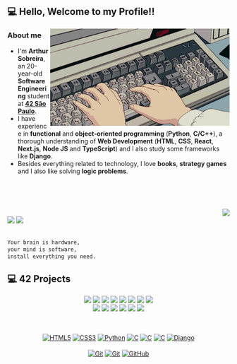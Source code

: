 ## 💻 Hello, Welcome to my Profile!!

<img src=pragramming.gif height=220 align=right>

<h3>About me</h3> 
<ul>
   <li>I'm <strong>Arthur Sobreira</strong>, an 20-year-old <strong>Software Engineering</strong> student at <strong><a href="https://www.42network.org/" target="_blank">42 São Paulo</a></strong>.</li>
   <li>I have experience in <strong>functional</strong> and <strong>object-oriented programming</strong> (<strong>Python</strong>, <strong>C/C++</strong>), a thorough understanding of <strong>Web Development</strong> (<strong>HTML</strong>, <strong>CSS</strong>, <strong>React</strong>, <strong>Next.js</strong>, <strong>Node JS</strong> and <strong>TypeScript</strong>) and I also study some frameworks like <strong>Django</strong>.</li>
   <li>Besides everything related to technology, I love <strong>books</strong>, <strong>strategy games</strong> and I also like solving <strong>logic problems</strong>.</li>
</ul><br>

##

<br>

<div>
  <a href="https://github.com/ArthurSobreira"><img align="right" height="180" src="https://github-readme-stats.vercel.app/api?username=ArthurSobreira&show_icons=false&theme=apprentice&include_all_commits=false&count_private=false"></a><br>
  <a align="center" href="mailto:tutusobreirai@gmail.com"><img src="https://img.shields.io/badge/-Gmail-%23333?style=for-the-badge&logo=gmail&logoColor=white" target="_blank"></a>
  <a align="center" href="https://www.linkedin.com/in/arthur-sobreira-96591722b" target="_blank"><img src="https://img.shields.io/badge/-LinkedIn-%230077B5?style=for-the-badge&logo=linkedin&logoColor=white" target="_blank"></a>
</div>
 
<br> 

```
Your brain is hardware, 
your mind is software, 
install everything you need.
```

## 💻 42 Projects

<div align="center">
   <a href="https://github.com/ArthurSobreira/42_libft" target="_blank"><img height=100 src="https://github.com/byaliego/42-project-badges/blob/main/badges/libftm.png"></a>
   <a href="https://github.com/ArthurSobreira/42_get_next_line" target="_blank"><img height=100 src="https://github.com/byaliego/42-project-badges/blob/main/badges/get_next_linem.png"></a>
   <a href="https://github.com/ArthurSobreira/42_ft_printf" target="_blank"><img height=100 src="https://github.com/byaliego/42-project-badges/blob/main/badges/ft_printfm.png"></a>
   <a href="https://github.com/ArthurSobreira/42_born2beroot" target="_blank"><img height=100 src="https://github.com/byaliego/42-project-badges/raw/main/badges/born2berootm.png"></a>
   <a href="https://github.com/ArthurSobreira/42_fdf" target="_blank"><img height=100 src="https://github.com/byaliego/42-project-badges/raw/main/badges/fdfm.png"></a>
   <a href="https://github.com/ArthurSobreira/42_pipex" target="_blank"><img height=100 src="https://github.com/byaliego/42-project-badges/raw/main/badges/pipexm.png"></a>
   <a href="https://github.com/ArthurSobreira/42_push_swap" target="_blank"><img height=100 src="https://github.com/byaliego/42-project-badges/raw/main/badges/push_swapm.png"></a>
   <a href="https://github.com/ArthurSobreira/42_minishell" target="_blank"><img height=100 src="https://github.com/byaliego/42-project-badges/raw/main/badges/minishellm.png"></a>
   <br>
   <a href="https://github.com/ArthurSobreira/42_philosophers" target="_blank"><img height=105 src="https://github.com/byaliego/42-project-badges/raw/main/badges/philosophersm.png"></a>
   <a href="https://github.com/ArthurSobreira/42_NetPractice" target="_blank"><img height=100 src="https://github.com/byaliego/42-project-badges/raw/main/badges/netpracticee.png"></a>
   <a href="https://github.com/ArthurSobreira/42_cub3D" target="_blank"><img height=100 src="https://github.com/byaliego/42-project-badges/raw/main/badges/cub3dm.png"></a>
   <a href="https://github.com/ArthurSobreira/42_CPP" target="_blank"><img height=100 src="https://github.com/byaliego/42-project-badges/raw/main/badges/cppm.png"></a>
   <a href="https://github.com/ArthurSobreira/42_inception" target="_blank"><img height=100 src="https://github.com/byaliego/42-project-badges/raw/main/badges/inceptione.png"></a>
   <a href="https://github.com/ArthurSobreira/42_webserv" target="_blank"><img height=100 src="https://github.com/byaliego/42-project-badges/raw/main/badges/webservm.png"></a>
</div>

##

<div align="center" style="display: inline_block"><br>
  <a href='https://github.com/ArthurSobreira?tab=repositories&q=&type=&language=html&sort='><img align="center" alt="HTML5" height=30
       src="https://img.shields.io/badge/HTML5-E34F26?style=for-the-badge&logo=html5&logoColor=white"></a>
  <a href='https://github.com/ArthurSobreira?tab=repositories&q=CSS&type=&language=&sort='><img align="center" alt="CSS3" height=30
       src="https://img.shields.io/badge/CSS3-1572B6?style=for-the-badge&logo=css3&logoColor=white"></a>
  <a href='https://github.com/ArthurSobreira?tab=repositories&q=Python&type=&language=&sort='><img align="center" alt="Python" height=30 
       src="https://img.shields.io/badge/Python-14354C?style=for-the-badge&logo=python&logoColor=white"></a>
  <a href='https://github.com/ArthurSobreira?tab=repositories&q=&type=&language=c&sort='><img align="center" alt="C" height=30 
       src="https://img.shields.io/badge/C-00599C?style=for-the-badge&logo=c&logoColor=white"></a>
   <a href='https://github.com/ArthurSobreira?tab=repositories&q=&type=&language=c%2B%2B&sort='><img align="center" alt="C" height=30 
       src="https://img.shields.io/badge/C%2B%2B-00599C?style=for-the-badge&logo=c%2B%2B&logoColor=white"></a>
   <a href='https://github.com/ArthurSobreira?tab=repositories&q=&type=&language=c&sort='><img align="center" alt="C" height=30 
       src="https://img.shields.io/badge/Shell_Script-121011?style=for-the-badge&logo=gnu-bash&logoColor=white"></a>
  <a href='https://github.com/ArthurSobreira?tab=repositories&q=Django&type=&language=&sort='><img align="center" alt="Django" height=30 
       src="https://img.shields.io/badge/django-%23092E20.svg?style=for-the-badge&logo=django&logoColor=white"></a>
</div>
<div align="center" style="display: inline_block"><br>
   <a href='https://github.com/ArthurSobreira'><img align="center" alt="Git" height=30 
       src="https://img.shields.io/badge/docker-%230db7ed.svg?style=for-the-badge&logo=docker&logoColor=white"></a>
   <a href='https://github.com/ArthurSobreira'><img align="center" alt="Git" height=30 
       src="https://img.shields.io/badge/GIT-E44C30?style=for-the-badge&logo=git&logoColor=white"></a>
  <a href='https://github.com/ArthurSobreira'><img align="center" alt="GitHub" height=30
       src="https://img.shields.io/badge/GitHub-100000?style=for-the-badge&logo=github&logoColor=white"></a>
</div>


